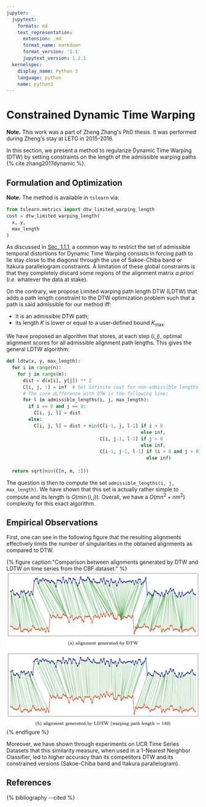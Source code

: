 ```yaml
---
jupyter:
  jupytext:
    formats: md
    text_representation:
      extension: .md
      format_name: markdown
      format_version: '1.1'
      jupytext_version: 1.2.1
  kernelspec:
    display_name: Python 3
    language: python
    name: python3
---
```


# Constrained Dynamic Time Warping

<!-- #region {"tags": ["popout"]} -->
**Note.** This work was a part of Zheng Zhang's PhD thesis. It was performed
during Zheng's stay at LETG in 2015-2016.
<!-- #endregion -->

In this section, we present a method to regularize Dynamic Time Warping (DTW)
by setting constraints on the length of the admissible warping paths
{% cite zhang2017dynamic %}.

## Formulation and Optimization

<!-- #region {"tags": ["popout"]} -->
**Note.** The method is available in ``tslearn`` via:

```python
from tslearn.metrics import dtw_limited_warping_length
cost = dtw_limited_warping_length(
  x, y,
  max_length
)
```
<!-- #endregion -->

As discussed in [Sec. 1.1.1](background.html), a common way to restrict the set
of admissible temporal distortions for Dynamic Time Warping consists in forcing
path to lie stay close to the diagonal through the use of Sakoe-Chiba band or
Itakura parallelogram constraints.
A limitation of these global constraints is that they completely
discard some regions of the alignment matrix _a priori_ (_i.e._ whatever the
data at stake).

On the contrary, we propose Limited warping path length DTW (LDTW) that
adds a path length constraint to the DTW
optimization problem such that a path is said admissible for our method iff:

* it is an admissible DTW path;
* its length $K$ is lower or equal to a user-defined bound $K_\text{max}$.

We have proposed an algorithm that stores, at each step $(i, j)$, optimal
alignment scores for all admissible alignment path lengths.
This gives the general LDTW algorithm:

```python
def ldtw(x, y, max_length):
  for i in range(n):
    for j in range(m):
      dist = d(x[i], y[j]) ** 2
      C[i, j, :] = inf  # Set infinite cost for non-admissible lengths
      # The core difference with DTW is the following line:
      for l in admissible_lengths(i, j, max_length):
        if i == 0 and j == 0:
          C[i, j, l] = dist
        else:
          C[i, j, l] = dist + min(C[i-1, j, l-1] if i > 0
                                                 else inf,
                                  C[i, j-1, l-1] if j > 0
                                                 else inf,
                                  C[i-1, j-1, l-1] if (i > 0 and j > 0)
                                                   else inf)

  return sqrt(min(C[n, m, :]))
```

The question is then to compute the set `admissible_lengths(i, j, max_length)`.
We have shown that this set is actually rather simple to compute and its length
is $O(\min(i, j))$.
Overall, we have a $O(mn^2 + nm^2)$ complexity for this exact algorithm.

## Empirical Observations

First, one can see in the following figure that the resulting alignments
effectively limits the number of singularities in the obtained alignments as
compared to DTW.

{% figure
   caption:"Comparison between alignments generated by DTW and LDTW on time
   series from the CBF dataset."
%}
![](../../../images/ldtw_quali.png)
{% endfigure %}

Moreover, we have shown through experiments on UCR Time Series Datasets that
this similarity measure, when used in a 1-Nearest Neighbor Classifier, led to
higher accuracy than its competitors DTW and its constrained versions
(Sakoe-Chiba band and Itakura parallelogram).

## References

{% bibliography --cited %}
